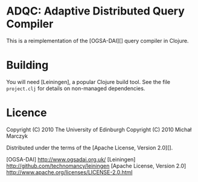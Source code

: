 # ADQC: Adaptive Distributed Query Compiler

This is a reimplementation of the [OGSA-DAI][] query compiler in
Clojure.

# Building

You will need [Leiningen], a popular Clojure build tool.  See the file
`project.clj` for details on non-managed dependencies.

# Licence

Copyright (C) 2010 The University of Edinburgh
Copyright (C) 2010 Michał Marczyk

Distributed under the terms of the [Apache License, Version 2.0][].


[OGSA-DAI] http://www.ogsadai.org.uk/
[Leiningen] http://github.com/technomancy/leiningen
[Apache License, Version 2.0] http://www.apache.org/licenses/LICENSE-2.0.html
